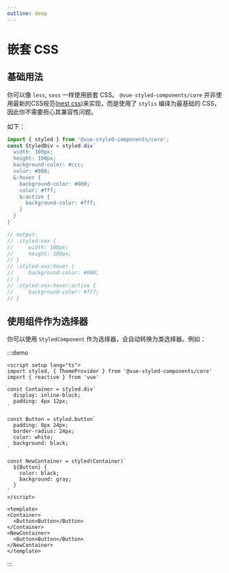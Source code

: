 ```yaml
---
outline: deep
---
```


# 嵌套 CSS

## 基础用法

你可以像 `less`, `sass` 一样使用嵌套 CSS。 `@vue-styled-components/core` 并非使用最新的CSS规范([nest css](https://drafts.csswg.org/css-nesting/#nesting))来实现，而是使用了 `stylis` 编译为最基础的 CSS，因此你不需要担心其兼容性问题。

如下：

```js
import { styled } from '@vue-styled-components/core';
const StyledDiv = styled.div`
  width: 100px;
  height: 100px;
  background-color: #ccc;
  color: #000;
  &:hover {
    background-color: #000;
    color: #fff;
    &:active {
      background-color: #fff;
    }
  }
}`

// output:
// .styled-xxx {
//     width: 100px;
//     height: 100px;
// }
// .styled-xxx:hover {
//     background-color: #000;
// }
// .styled-xxx:hover:active {
//     background-color: #fff;
// }
```


## 使用组件作为选择器

你可以使用 `StyledComponent` 作为选择器，会自动转换为类选择器。例如：

:::demo
```vue
<script setup lang="ts">
import styled, { ThemeProvider } from '@vue-styled-components/core'
import { reactive } from 'vue'

const Container = styled.div`
  display: inline-block;
  padding: 4px 12px;
`

const Button = styled.button`
  padding: 8px 24px;
  border-radius: 24px;
  color: white;
  background: black;
`

const NewContainer = styled(Container)`
  ${Button} {
    color: black;
    background: gray;
  }
`
</script>

<template>
<Container>
  <Button>Button</Button>
</Container>
<NewContainer>
  <Button>Button</Button>
</NewContainer>
</template>
```
:::